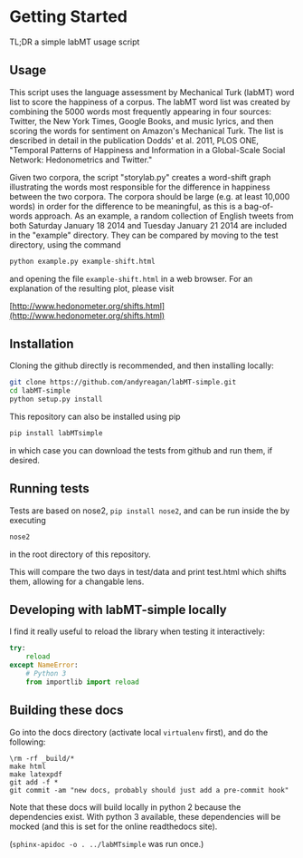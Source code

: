 Getting Started
============

TL;DR
a simple labMT usage script

Usage
-----

This script uses the language assessment by Mechanical Turk (labMT) word list to score the happiness of a corpus. The labMT word list was created by combining the 5000 words most frequently appearing in four sources: Twitter, the New York Times, Google Books, and music lyrics, and then scoring the words for sentiment on Amazon's Mechanical Turk. The list is described in detail in the publication Dodds' et al. 2011, PLOS ONE, "Temporal Patterns of Happiness and Information in a Global-Scale Social Network: Hedonometrics and Twitter."

Given two corpora, the script "storylab.py" creates a word-shift graph illustrating the words most responsible for the difference in happiness between the two corpora. The corpora should be large (e.g. at least 10,000 words) in order for the difference to be meaningful, as this is a bag-of-words approach. As an example, a random collection of English tweets from both Saturday January 18 2014 and Tuesday January 21 2014 are included in the "example" directory. They can be compared by moving to the test directory, using the command

```python
python example.py example-shift.html
```

and opening the file `example-shift.html` in a web browser. For an explanation of the resulting plot, please visit

[http://www.hedonometer.org/shifts.html](http://www.hedonometer.org/shifts.html)


Installation
------------

Cloning the github directly is recommended, and then installing locally:

```bash
git clone https://github.com/andyreagan/labMT-simple.git
cd labMT-simple
python setup.py install
```

This repository can also be installed using pip

```bash
pip install labMTsimple
```

in which case you can download the tests from github and run them, if desired.


Running tests
-------------

Tests are based on nose2, `pip install nose2`, and can be run inside the by executing

```bash
nose2
```

in the root directory of this repository.

This will compare the two days in test/data and print test.html which shifts them, allowing for a changable lens.

Developing with labMT-simple locally
------------------------------------

I find it really useful to reload the library when testing it interactively:

```python
try:
    reload
except NameError:
    # Python 3
    from importlib import reload
```

Building these docs
-------------------

Go into the docs directory (activate local `virtualenv` first), and do the following:
```
\rm -rf _build/*
make html
make latexpdf
git add -f *
git commit -am "new docs, probably should just add a pre-commit hook"
```

Note that these docs will build locally in python 2 because the dependencies exist.
With python 3 available, these dependencies will be mocked (and this is set for the online readthedocs site).

(`sphinx-apidoc -o . ../labMTsimple` was run once.)
